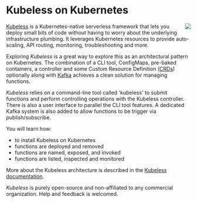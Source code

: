 # Kubeless on Kubernetes #

<img align="right" src="/javajon/courses/kubernetes-serverless/kubeless/assets/kubeless.png">

[Kubeless](https://github.com/kubeless/kubeless) is a Kubernetes-native serverless framework that lets you deploy small bits of code without having to worry about the underlying infrastructure plumbing. It leverages Kubernetes resources to provide auto-scaling, API routing, monitoring, troubleshooting and more.

Exploring _Kubeless_ is a great way to explore this as an architectural pattern on Kubernetes. The combination of a CLI tool, ConfigMaps, pre-baked containers, a controller and some Custom Resource Definition ([CRDs](https://kubernetes.io/docs/concepts/extend-kubernetes/api-extension/custom-resources/)) optionally along with [Kafka](https://kafka.apache.org/) achieves a clean solution for managing functions.

_Kubeless_ relies on a command-line tool called 'kubeless' to submit functions and perform controlling operations with the Kubeless controller. There is also a user interface to parallel the CLI tool features. A dedicated Kafka system is also added to allow functions to be trigger via publish/subscribe.

You will learn how:

- to install Kubeless on Kubernetes
- functions are deployed and removed
- functions are named, exposed, and invoked
- functions are listed, inspected and monitored

More about the Kubeless architecture is described in the [Kubeless documentation](https://kubeless.io/docs/architecture/).

_Kubeless_ is purely open-source and non-affiliated to any commercial organization. Help and feedback is welcomed.
